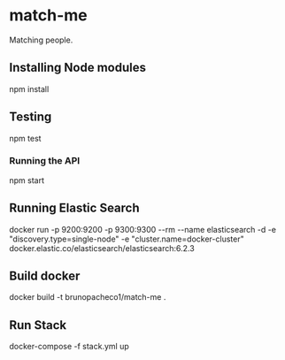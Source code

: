 # match-me
Matching people.

## Installing Node modules
npm install

## Testing
npm test

### Running the API
npm start

## Running Elastic Search
docker run -p 9200:9200 -p 9300:9300 --rm --name elasticsearch -d -e "discovery.type=single-node" -e "cluster.name=docker-cluster" docker.elastic.co/elasticsearch/elasticsearch:6.2.3

## Build docker
docker build -t brunopacheco1/match-me .

## Run Stack
docker-compose -f stack.yml up
